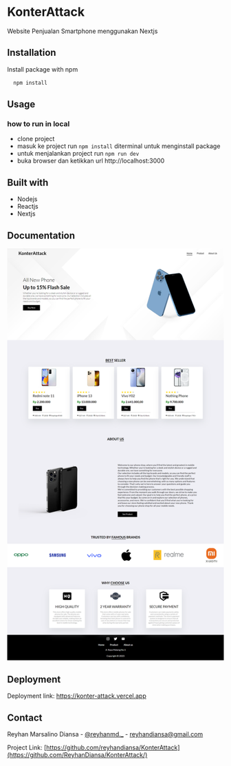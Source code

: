 #  KonterAttack

Website Penjualan Smartphone menggunakan Nextjs
## Installation

Install package with npm

```bash
  npm install 
```
    
## Usage

### how to run in local
- clone project
- masuk ke project run `npm install` diterminal untuk menginstall package
- untuk menjalankan project run `npm run dev` 
- buka browser dan ketikkan url http://localhost:3000

## Built with

- Nodejs
- Reactjs
- Nextjs
## Documentation

![App Screenshot](https://github.com/ReyhanDiansa/KonterAttack/blob/main/public/assets/images/ss.png)


## Deployment

Deployment link:
  https://konter-attack.vercel.app

## Contact

Reyhan Marsalino Diansa - [@reyhanmd._](https://instagram.com/reyhanmd._) - reyhandiansa@gmail.com

Project Link: [https://github.com/reyhandiansa/KonterAttack](https://github.com/ReyhanDiansa/KonterAttack/)


